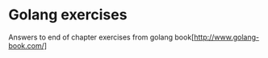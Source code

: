 # Golang exercises

Answers to end of chapter exercises from golang book[http://www.golang-book.com/]

